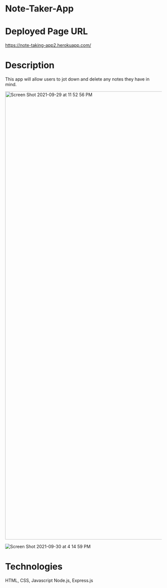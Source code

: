 # Note-Taker-App

# Deployed Page URL
https://note-taking-app2.herokuapp.com/

# Description
This app will allow users to jot down and delete any notes they have in mind.

<img width="1440" alt="Screen Shot 2021-09-29 at 11 52 56 PM" src="https://user-images.githubusercontent.com/78561316/135403007-e3b15032-f528-47b0-9012-5c8dfac0d39f.png">

![Screen Shot 2021-09-30 at 4 14 59 PM](https://user-images.githubusercontent.com/78561316/135541901-d2f78a31-25a0-4d13-aea1-7dedfbf0222c.png)


# Technologies

HTML, CSS, Javascript
Node.js, Express.js
